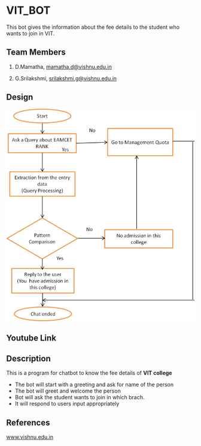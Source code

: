 # VIT_BOT
This bot gives the information about the fee details to the student who wants to join in VIT.
## Team Members
1. D.Mamatha, mamatha.d@vishnu.edu.in

2. G.Srilakshmi, srilakshmi.g@vishnu.edu.in
## Design
![Design](https://github.com/MAMATHA35/Chatbot/blob/main/Picture2.jpg)
## Youtube Link

## Description
This is a program for chatbot to know the fee details of **VIT college**
  + The bot will start with a greeting and ask for name of the person
  + The bot will greet and welcome the person
  + Bot will ask the student wants to join in which brach.
  + It will respond to users input appropriately
## References
www.vishnu.edu.in

